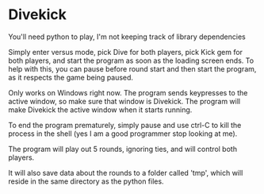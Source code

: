 # Divekick

You'll need python to play, I'm not keeping track of library dependencies

Simply enter versus mode, pick Dive for both players, pick Kick gem for both players, and start the program as soon as the loading screen ends. To help with this, you can pause before round start and then start the program, as it respects the game being paused.

Only works on Windows right now.
The program sends keypresses to the active window, so make sure that window is Divekick. The program will make Divekick the active window when it starts running.

To end the program prematurely, simply pause and use ctrl-C to kill the process in the shell (yes I am a good programmer stop looking at me).

The program will play out 5 rounds, ignoring ties, and will control both players.

It will also save data about the rounds to a folder called 'tmp', which will reside in the same directory as the python files.
